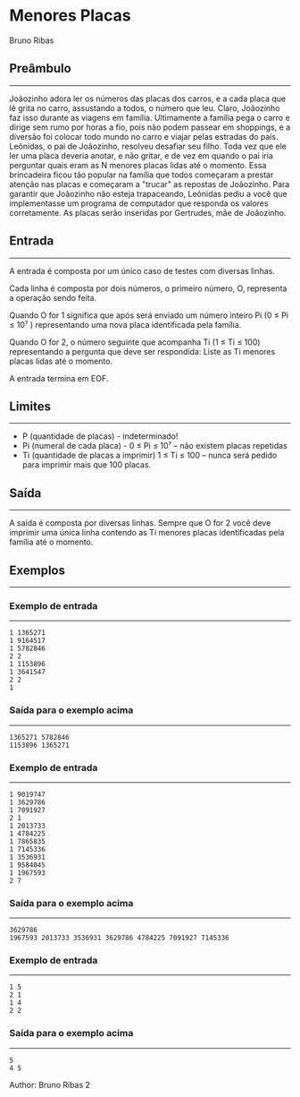 # Menores Placas
Bruno Ribas

## Preâmbulo
---
Joãozinho adora ler os números das placas dos carros, e a cada placa que lê grita no carro, assustando a todos, o número
que leu.
Claro, Joãozinho faz isso durante as viagens em família. Ultimamente a família pega o carro e dirige sem rumo por horas
a fio, pois não podem passear em shoppings, e a diversão foi colocar todo mundo no carro e viajar pelas estradas do país.
Leônidas, o pai de Joãozinho, resolveu desafiar seu filho. Toda vez que ele ler uma placa deveria anotar, e não gritar, e de
vez em quando o pai iria perguntar quais eram as N menores placas lidas até o momento.
Essa brincadeira ficou tão popular na família que todos começaram a prestar atenção nas placas e começaram a "trucar"
as repostas de Joãozinho.
Para garantir que Joãozinho não esteja trapaceando, Leônidas pediu a você que implementasse um programa de computador
que responda os valores corretamente. As placas serão inseridas por Gertrudes, mãe de Joãozinho.

## Entrada
---
A entrada é composta por um único caso de testes com diversas linhas.

Cada linha é composta por dois números, o primeiro número, O, representa a operação sendo feita.

Quando O for 1 significa que após será enviado um número inteiro Pi (0 ≤ Pi ≤ 10⁷
) representando uma nova placa
identificada pela família.

Quando O for 2, o número seguinte que acompanha Ti (1 ≤ Ti ≤ 100) representando a pergunta que deve ser respondida:
Liste as Ti menores placas lidas até o momento.

A entrada termina em EOF.

## Limites
---
* P (quantidade de placas) - indeterminado!
* Pi (numeral de cada placa) - 0 ≤ Pi ≤ 10⁷
– não existem placas repetidas
* Ti (quantidade de placas a imprimir) 1 ≤ Ti ≤ 100
– nunca será pedido para imprimir mais que 100 placas.

## Saída
---
A saída é composta por diversas linhas. Sempre que O for 2 você deve imprimir uma única linha contendo as Ti menores
placas identificadas pela família até o momento.

## Exemplos
---
### Exemplo de entrada
---
    1 1365271
    1 9164517
    1 5782846
    2 2
    1 1153896
    1 3641547
    2 2
    1

### Saída para o exemplo acima
---
    1365271 5782846
    1153896 1365271

### Exemplo de entrada
---
    1 9019747
    1 3629786
    1 7091927
    2 1
    1 2013733
    1 4784225
    1 7865835
    1 7145336
    1 3536931
    1 9584045
    1 1967593
    2 7

### Saída para o exemplo acima
---
    3629786
    1967593 2013733 3536931 3629786 4784225 7091927 7145336

### Exemplo de entrada
---
    1 5
    2 1
    1 4
    2 2

### Saída para o exemplo acima
---
    5
    4 5

Author: Bruno Ribas
2